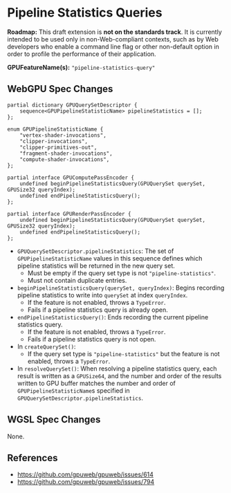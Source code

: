 # Pipeline Statistics Queries

**Roadmap:** This draft extension is **not on the standards track**. It is currently intended to be used only in non-Web-compliant contexts, such as by Web developers who enable a command line flag or other non-default option in order to profile the performance of their application.

**GPUFeatureName(s):** `"pipeline-statistics-query"`

## WebGPU Spec Changes

```
partial dictionary GPUQuerySetDescriptor {
    sequence<GPUPipelineStatisticName> pipelineStatistics = [];
};

enum GPUPipelineStatisticName {
    "vertex-shader-invocations",
    "clipper-invocations",
    "clipper-primitives-out",
    "fragment-shader-invocations",
    "compute-shader-invocations",
};

partial interface GPUComputePassEncoder {
    undefined beginPipelineStatisticsQuery(GPUQuerySet querySet, GPUSize32 queryIndex);
    undefined endPipelineStatisticsQuery();
};

partial interface GPURenderPassEncoder {
    undefined beginPipelineStatisticsQuery(GPUQuerySet querySet, GPUSize32 queryIndex);
    undefined endPipelineStatisticsQuery();
};
```

- `GPUQuerySetDescriptor.pipelineStatistics`:
    The set of `GPUPipelineStatisticName` values in this sequence defines which pipeline statistics will be returned in the new query set.
    - Must be empty if the query set type is not `"pipeline-statistics"`.
    - Must not contain duplicate entries.
- `beginPipelineStatisticsQuery(querySet, queryIndex)`:
    Begins recording pipeline statistics to write into `querySet` at index `queryIndex`.
    - If the feature is not enabled, throws a `TypeError`.
    - Fails if a pipeline statistics query is already open.
- `endPipelineStatisticsQuery()`:
    Ends recording the current pipeline statistics query.
    - If the feature is not enabled, throws a `TypeError`.
    - Fails if a pipeline statistics query is not open.
- In `createQuerySet()`:
    - If the query set type is `"pipeline-statistics"` but the feature is not enabled, throws a `TypeError`.
- In `resolveQuerySet()`:
    When resolving a pipeline statistics query, each result is written as a `GPUSize64`, and the number and order of the results written to GPU buffer matches the number and order of `GPUPipelineStatisticName`s specified in `GPUQuerySetDescriptor.pipelineStatistics`.

## WGSL Spec Changes

None.

## References

- <https://github.com/gpuweb/gpuweb/issues/614>
- <https://github.com/gpuweb/gpuweb/issues/794>
